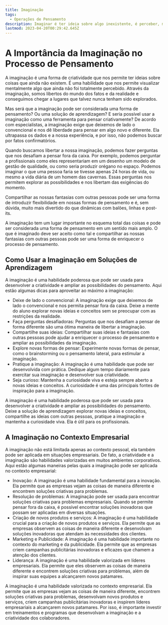 ```yaml
---
title: Imaginação
tags:
  - Operações de Pensamento
description: Imaginar é ter ideia sobre algo inexistente, é perceber, mentalmente, o que não foi totalmente percebido
lastmod: 2023-04-20T00:29:42.645Z
---
```



# A Importância da Imaginação no Processo de Pensamento

A imaginação é uma forma de criatividade que nos permite ter ideias sobre coisas que ainda não existem. É uma habilidade que nos permite visualizar mentalmente algo que ainda não foi totalmente percebido. Através da imaginação, somos libertos do mundo dos fatos e da realidade e conseguimos chegar a lugares que talvez nunca tenham sido explorados.

Mas será que a imaginação pode ser considerada uma forma de pensamento? Ou uma solução de aprendizagem? E seria possível usar a imaginação como uma ferramenta para pensar criativamente? De acordo com especialistas, a imaginação exige que deixemos de lado o convencional e nos dê liberdade para pensar em algo novo e diferente. Ela ultrapassa os dados e a nossa experiência, e por isso, não podemos buscar por fatos confirmatórios.

Quando buscamos libertar a nossa imaginação, podemos fazer perguntas que nos desafiam a pensar fora da caixa. Por exemplo, podemos perguntar a profissionais como eles representariam em um desenho um modelo de gestão de qualidade, ou como seria produzir orégano no espaço. Podemos imaginar o que uma pessoa faria se tivesse apenas 24 horas de vida, ou mesmo a vida diária de um homem das cavernas. Essas perguntas nos permitem explorar as possibilidades e nos libertam das exigências do momento.

Compartilhar as nossas fantasias com outras pessoas pode ser uma forma de introduzir flexibilidade em nossas formas de pensamento e é, sem dúvida, muito mais divertido do que dinâmicas com balões, linhas e post-its.

A imaginação tem um lugar importante no esquema total das coisas e pode ser considerada uma forma de pensamento em um sentido mais amplo. O que é imaginado deve ser aceito como tal e compartilhar as nossas fantasias com outras pessoas pode ser uma forma de enriquecer o processo de pensamento.

## Como Usar a Imaginação em Soluções de Aprendizagem

A imaginação é uma habilidade poderosa que pode ser usada para desenvolver a criatividade e ampliar as possibilidades do pensamento. Aqui estão algumas dicas para aproveitar ao máximo a imaginação:

- Deixe de lado o convencional: A imaginação exige que deixemos de lado o convencional e nos permita pensar fora da caixa. Deixe a mente do aluno explorar novas ideias e conceitos sem se preocupar com as restrições da realidade.
- Faça perguntas desafiadoras: Perguntas que nos desafiam a pensar de forma diferente são uma ótima maneira de libertar a imaginação.
- Compartilhe suas ideias: Compartilhar suas ideias e fantasias com outras pessoas pode ajudar a enriquecer o processo de pensamento e ampliar as possibilidades da imaginação.    
- Explore novas formas de pensar: Experimente novas formas de pensar, como o brainstorming ou o pensamento lateral, para estimular a imaginação.    
- Pratique a imaginação: A imaginação é uma habilidade que pode ser desenvolvida com prática. Dedique algum tempo diariamente para exercitar sua imaginação e desenvolver sua criatividade.    
- Seja curioso: Mantenha a curiosidade viva e esteja sempre aberto a novas ideias e conceitos. A curiosidade é uma das principais fontes de inspiração para a imaginação.    

A imaginação é uma habilidade poderosa que pode ser usada para desenvolver a criatividade e ampliar as possibilidades do pensamento. Deixe a solução de aprendizagem explorar novas ideias e conceitos, compartilhe as ideias com outras pessoas, pratique a imaginação e mantenha a curiosidade viva. Ela é útil para os profissionais.

## A Imaginação no Contexto Empresarial

A imaginação não está limitada apenas ao contexto pessoal, ela também pode ser aplicada em situações empresariais. De fato, a criatividade e a imaginação são habilidades valorizadas em muitos ambientes corporativos. Aqui estão algumas maneiras pelas quais a imaginação pode ser aplicada no contexto empresarial:

-   Inovação: A imaginação é uma habilidade fundamental para a inovação. Ela permite que as empresas vejam as coisas de maneira diferente e encontrem soluções criativas para problemas.    
-   Resolução de problemas: A imaginação pode ser usada para encontrar soluções criativas para problemas empresariais. Quando se permite pensar fora da caixa, é possível encontrar soluções inovadoras que possam ser aplicadas em diversas situações.    
-   Criação de novos produtos e serviços: A imaginação é uma habilidade crucial para a criação de novos produtos e serviços. Ela permite que as empresas observem as coisas de maneira diferente e desenvolvam soluções inovadoras que atendam às necessidades dos clientes.    
-   Marketing e Publicidade: A imaginação é uma habilidade importante no contexto do marketing e da publicidade. Ela permite que as empresas criem campanhas publicitárias inovadoras e eficazes que chamem a atenção dos clientes.    
-   Liderança: A imaginação é uma habilidade valorizada em líderes empresariais. Ela permite que eles observem as coisas de maneira diferente e encontrem soluções criativas para problemas, além de inspirar suas equipes a alcançarem novos patamares.    

A imaginação é uma habilidade valorizada no contexto empresarial. Ela permite que as empresas vejam as coisas de maneira diferente, encontrem soluções criativas para problemas, desenvolvam novos produtos e serviços, criem campanhas publicitárias inovadoras e inspirem líderes empresariais a alcançarem novos patamares. Por isso, é importante investir em treinamentos e programas que desenvolvam a imaginação e a criatividade dos colaboradores.
